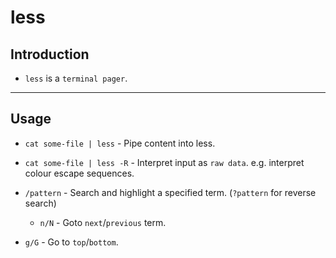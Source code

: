 # less

## Introduction

* `less` is a `terminal pager`.

---

## Usage

* `cat some-file | less` - Pipe content into less.

* `cat some-file | less -R` - Interpret input as `raw data`. e.g. interpret colour escape sequences.

* `/pattern` - Search and highlight a specified term. (`?pattern` for reverse search)

    * `n/N` - Goto `next`/`previous` term.

* `g/G` - Go to `top`/`bottom`. 